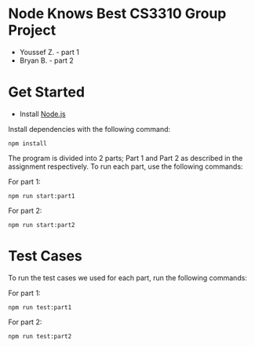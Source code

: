 # Node Knows Best CS3310 Group Project

- Youssef Z. - part 1
- Bryan B. - part 2

# Get Started

- Install [Node.js](https://nodejs.org/en)

Install dependencies with the following command:

```shell
npm install
```

The program is divided into 2 parts; Part 1 and Part 2 as described in the assignment respectively.
To run each part, use the following commands:

For part 1:

```shell
npm run start:part1
```

For part 2:

```shell
npm run start:part2
```

# Test Cases

To run the test cases we used for each part, run the following commands:

For part 1:

```shell
npm run test:part1
```

For part 2:

```shell
npm run test:part2
```
